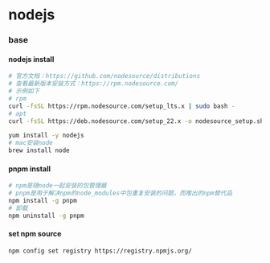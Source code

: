 nodejs
=


### base
#### nodejs install
```bash
# 官方文档：https://github.com/nodesource/distributions
# 查看最新版本安装方式：https://rpm.nodesource.com/
# 示例如下
# rpm
curl -fsSL https://rpm.nodesource.com/setup_lts.x | sudo bash -
# apt
curl -fsSL https://deb.nodesource.com/setup_22.x -o nodesource_setup.sh

yum install -y nodejs
# mac安装node
brew install node
```

#### pnpm install
```bash
# npm是随node一起安装的包管理器
# pnpm是用于解决npm的node_modules中包重复安装的问题，而推出的npm替代品
npm install -g pnpm
# 卸载
npm uninstall -g pnpm
```

#### set npm source 
```
npm config set registry https://registry.npmjs.org/
```

